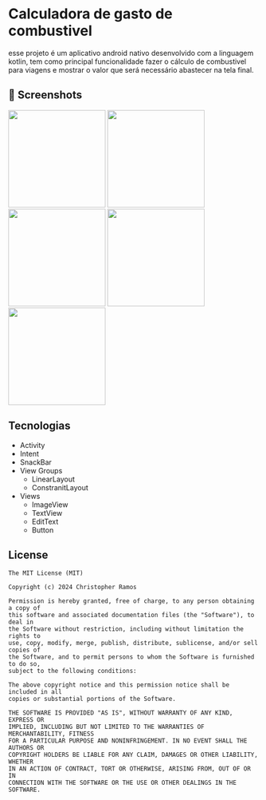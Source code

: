 # Calculadora de gasto de combustivel 
esse projeto é um aplicativo android nativo desenvolvido com a linguagem kotlin, tem como principal funcionalidade fazer o cálculo de combustivel para viagens e mostrar o valor que será necessário abastecer na tela final.

## :camera_flash: Screenshots
<img src= https://github.com/user-attachments/assets/e9ee42ac-5ea0-482e-9e22-0ca5c96157b7 width=195/>
<img src=https://github.com/user-attachments/assets/66b1dcbc-5a9a-4143-88cf-aead052a2e84 width=195/>
<img src=https://github.com/user-attachments/assets/879320f7-91f9-418d-a828-69a48231f793 width=195/>
<img src=https://github.com/user-attachments/assets/e4fb9125-9a0f-49f2-84c6-9550d05037a9 width=195/>
<img src=https://github.com/user-attachments/assets/e38c0cc2-47c3-4580-8392-714ce0f9adb4 width=195/>







## Tecnologias

- Activity
- Intent
- SnackBar
- View Groups
  - LinearLayout
  - ConstranitLayout
- Views 
  - ImageView
  - TextView
  - EditText
  - Button

  
## License
```
The MIT License (MIT)

Copyright (c) 2024 Christopher Ramos 

Permission is hereby granted, free of charge, to any person obtaining a copy of
this software and associated documentation files (the "Software"), to deal in
the Software without restriction, including without limitation the rights to
use, copy, modify, merge, publish, distribute, sublicense, and/or sell copies of
the Software, and to permit persons to whom the Software is furnished to do so,
subject to the following conditions:

The above copyright notice and this permission notice shall be included in all
copies or substantial portions of the Software.

THE SOFTWARE IS PROVIDED "AS IS", WITHOUT WARRANTY OF ANY KIND, EXPRESS OR
IMPLIED, INCLUDING BUT NOT LIMITED TO THE WARRANTIES OF MERCHANTABILITY, FITNESS
FOR A PARTICULAR PURPOSE AND NONINFRINGEMENT. IN NO EVENT SHALL THE AUTHORS OR
COPYRIGHT HOLDERS BE LIABLE FOR ANY CLAIM, DAMAGES OR OTHER LIABILITY, WHETHER
IN AN ACTION OF CONTRACT, TORT OR OTHERWISE, ARISING FROM, OUT OF OR IN
CONNECTION WITH THE SOFTWARE OR THE USE OR OTHER DEALINGS IN THE SOFTWARE.
```
